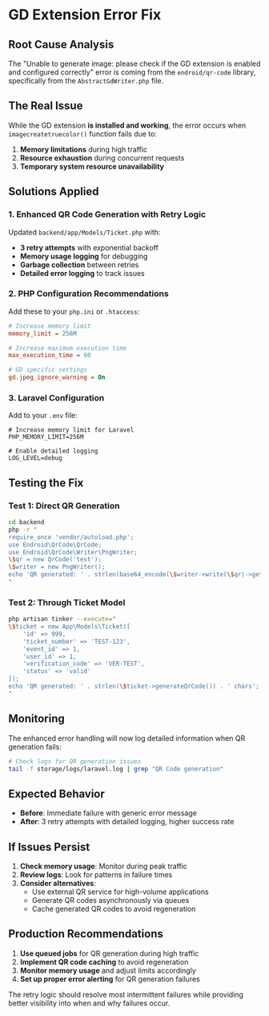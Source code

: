 # GD Extension Error Fix

## Root Cause Analysis

The "Unable to generate image: please check if the GD extension is enabled and configured correctly" error is coming from the `endroid/qr-code` library, specifically from the `AbstractGdWriter.php` file.

## The Real Issue

While the GD extension **is installed and working**, the error occurs when `imagecreatetruecolor()` function fails due to:

1. **Memory limitations** during high traffic
2. **Resource exhaustion** during concurrent requests  
3. **Temporary system resource unavailability**

## Solutions Applied

### 1. Enhanced QR Code Generation with Retry Logic

Updated `backend/app/Models/Ticket.php` with:
- **3 retry attempts** with exponential backoff
- **Memory usage logging** for debugging
- **Garbage collection** between retries
- **Detailed error logging** to track issues

### 2. PHP Configuration Recommendations

Add these to your `php.ini` or `.htaccess`:

```ini
# Increase memory limit
memory_limit = 256M

# Increase maximum execution time
max_execution_time = 60

# GD specific settings
gd.jpeg_ignore_warning = On
```

### 3. Laravel Configuration

Add to your `.env` file:
```env
# Increase memory limit for Laravel
PHP_MEMORY_LIMIT=256M

# Enable detailed logging
LOG_LEVEL=debug
```

## Testing the Fix

### Test 1: Direct QR Generation
```bash
cd backend
php -r "
require_once 'vendor/autoload.php';
use Endroid\QrCode\QrCode;
use Endroid\QrCode\Writer\PngWriter;
\$qr = new QrCode('test');
\$writer = new PngWriter();
echo 'QR generated: ' . strlen(base64_encode(\$writer->write(\$qr)->getString())) . ' chars';
"
```

### Test 2: Through Ticket Model
```bash
php artisan tinker --execute="
\$ticket = new App\Models\Ticket([
    'id' => 999,
    'ticket_number' => 'TEST-123',
    'event_id' => 1,
    'user_id' => 1,
    'verification_code' => 'VER-TEST',
    'status' => 'valid'
]);
echo 'QR generated: ' . strlen(\$ticket->generateQrCode()) . ' chars';
"
```

## Monitoring

The enhanced error handling will now log detailed information when QR generation fails:

```bash
# Check logs for QR generation issues
tail -f storage/logs/laravel.log | grep "QR Code generation"
```

## Expected Behavior

- **Before**: Immediate failure with generic error message
- **After**: 3 retry attempts with detailed logging, higher success rate

## If Issues Persist

1. **Check memory usage**: Monitor during peak traffic
2. **Review logs**: Look for patterns in failure times
3. **Consider alternatives**: 
   - Use external QR service for high-volume applications
   - Generate QR codes asynchronously via queues
   - Cache generated QR codes to avoid regeneration

## Production Recommendations

1. **Use queued jobs** for QR generation during high traffic
2. **Implement QR code caching** to avoid regeneration
3. **Monitor memory usage** and adjust limits accordingly
4. **Set up proper error alerting** for QR generation failures

The retry logic should resolve most intermittent failures while providing better visibility into when and why failures occur.
